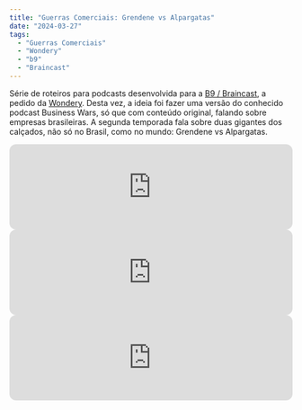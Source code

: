```yaml
---
title: "Guerras Comerciais: Grendene vs Alpargatas"
date: "2024-03-27"
tags: 
  - "Guerras Comerciais"
  - "Wondery"
  - "b9"
  - "Braincast"
---
```


Série de roteiros para podcasts desenvolvida para a [B9 / Braincast](https://www.b9.com.br/shows/braincast/), a pedido da [Wondery](https://wondery.com/). Desta vez, a ideia foi fazer uma versão do conhecido podcast Business Wars, só que com conteúdo original, falando sobre empresas brasileiras. A segunda temporada fala sobre duas gigantes dos calçados, não só no Brasil, como no mundo: Grendene vs Alpargatas.

<iframe style="border-radius:12px" src="https://open.spotify.com/embed/episode/5SVyOJPbtWoRyQCY1vr3tw?utm_source=generator&theme=0" width="100%" height="152" frameBorder="0" allowfullscreen="" allow="autoplay; clipboard-write; encrypted-media; fullscreen; picture-in-picture" loading="lazy"></iframe>

<iframe style="border-radius:12px" src="https://open.spotify.com/embed/episode/09LQRDH9MnJK8cdE3jGXZS?utm_source=generator&theme=0" width="100%" height="152" frameBorder="0" allowfullscreen="" allow="autoplay; clipboard-write; encrypted-media; fullscreen; picture-in-picture" loading="lazy"></iframe>

<iframe style="border-radius:12px" src="https://open.spotify.com/embed/episode/0Cs0CL2iH2QPiNMqaQWQOl?utm_source=generator&theme=0" width="100%" height="152" frameBorder="0" allowfullscreen="" allow="autoplay; clipboard-write; encrypted-media; fullscreen; picture-in-picture" loading="lazy"></iframe>